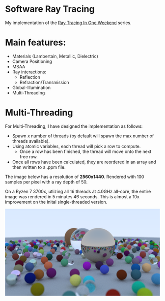 # Software Ray Tracing
My implementation of the [Ray Tracing In One Weekend](https://raytracing.github.io/books/RayTracingInOneWeekend.html) series.

# Main features:
- Materials (Lambertain, Metallic, Dielectric)
- Camera Positioning
- MSAA
- Ray interactions:
  - Reflection
  - Refraction/Transmission
- Global-Illumination
- Multi-Threading

# Multi-Threading
For Multi-Threading, I have designed the implementation as follows:
- Spawn x number of threads (by default will spawn the max number of threads available).
- Using atomic variables, each thread will pick a row to compute.
  - Once a row has been finished, the thread will move onto the next free row.
- Once all rows have been calculated, they are reordered in an array and then written to a .ppm file.

The image below has a resolution of **2560x1440**. Rendered with 100 samples per pixel with a ray depth of 50.

On a Ryzen 7 3700x, utlizing all 16 threads at 4.0GHz all-core, the entire image was rendered in 5 minutes 46 seconds. This is almost a 10x improvement on the inital single-threaded version.

![Image](./images/Image.png)
